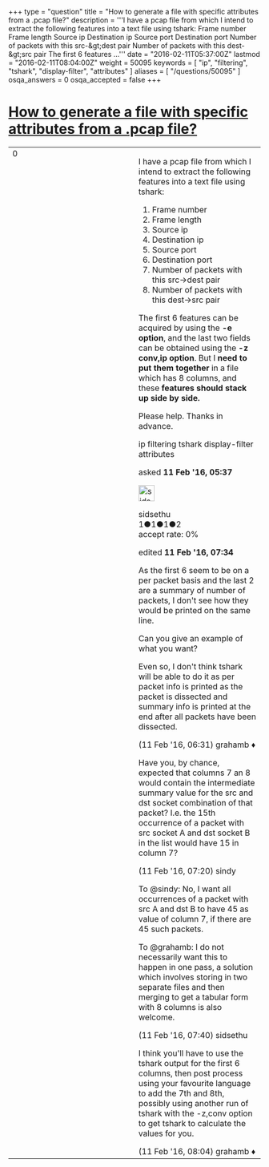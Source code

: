 +++
type = "question"
title = "How to generate a file with specific attributes from a .pcap file?"
description = '''I have a pcap file from which I intend to extract the following features into a text file using tshark:  Frame number  Frame length Source ip Destination ip Source port Destination port Number of packets with this src-&amp;gt;dest pair Number of packets with this dest-&amp;gt;src pair  The first 6 features ...'''
date = "2016-02-11T05:37:00Z"
lastmod = "2016-02-11T08:04:00Z"
weight = 50095
keywords = [ "ip", "filtering", "tshark", "display-filter", "attributes" ]
aliases = [ "/questions/50095" ]
osqa_answers = 0
osqa_accepted = false
+++

<div class="headNormal">

# [How to generate a file with specific attributes from a .pcap file?](/questions/50095/how-to-generate-a-file-with-specific-attributes-from-a-pcap-file)

</div>

<div id="main-body">

<div id="askform">

<table id="question-table" style="width:100%;"><colgroup><col style="width: 50%" /><col style="width: 50%" /></colgroup><tbody><tr class="odd"><td style="width: 30px; vertical-align: top"><div class="vote-buttons"><span id="post-50095-upvote" class="ajax-command post-vote up" rel="nofollow" title="I like this post (click again to cancel)"> </span><div id="post-50095-score" class="post-score" title="current number of votes">0</div><span id="post-50095-downvote" class="ajax-command post-vote down" rel="nofollow" title="I dont like this post (click again to cancel)"> </span> <span id="favorite-mark" class="ajax-command favorite-mark" rel="nofollow" title="mark/unmark this question as favorite (click again to cancel)"> </span><div id="favorite-count" class="favorite-count"></div></div></td><td><div id="item-right"><div class="question-body"><p>I have a pcap file from which I intend to extract the following features into a text file using tshark:</p><ol><li>Frame number</li><li>Frame length</li><li>Source ip</li><li>Destination ip</li><li>Source port</li><li>Destination port</li><li>Number of packets with this src-&gt;dest pair</li><li>Number of packets with this dest-&gt;src pair</li></ol><p>The first 6 features can be acquired by using the <strong>-e option</strong>, and the last two fields can be obtained using the <strong>-z conv,ip option</strong>. But I <strong>need to put them together</strong> in a file which has 8 columns, and these <strong>features should stack up side by side.</strong></p><p>Please help. Thanks in advance.</p></div><div id="question-tags" class="tags-container tags"><span class="post-tag tag-link-ip" rel="tag" title="see questions tagged &#39;ip&#39;">ip</span> <span class="post-tag tag-link-filtering" rel="tag" title="see questions tagged &#39;filtering&#39;">filtering</span> <span class="post-tag tag-link-tshark" rel="tag" title="see questions tagged &#39;tshark&#39;">tshark</span> <span class="post-tag tag-link-display-filter" rel="tag" title="see questions tagged &#39;display-filter&#39;">display-filter</span> <span class="post-tag tag-link-attributes" rel="tag" title="see questions tagged &#39;attributes&#39;">attributes</span></div><div id="question-controls" class="post-controls"></div><div class="post-update-info-container"><div class="post-update-info post-update-info-user"><p>asked <strong>11 Feb '16, 05:37</strong></p><img src="https://secure.gravatar.com/avatar/88d06c9691e28f6f67accd7364f6b7a1?s=32&amp;d=identicon&amp;r=g" class="gravatar" width="32" height="32" alt="sidsethu&#39;s gravatar image" /><p><span>sidsethu</span><br />
<span class="score" title="1 reputation points">1</span><span title="1 badges"><span class="badge1">●</span><span class="badgecount">1</span></span><span title="1 badges"><span class="silver">●</span><span class="badgecount">1</span></span><span title="2 badges"><span class="bronze">●</span><span class="badgecount">2</span></span><br />
<span class="accept_rate" title="Rate of the user&#39;s accepted answers">accept rate:</span> <span title="sidsethu has no accepted answers">0%</span></p></div><div class="post-update-info post-update-info-edited"><p><span> edited <strong>11 Feb '16, 07:34</strong> </span></p></div></div><div id="comments-container-50095" class="comments-container"><span id="50096"></span><div id="comment-50096" class="comment"><div id="post-50096-score" class="comment-score"></div><div class="comment-text"><p>As the first 6 seem to be on a per packet basis and the last 2 are a summary of number of packets, I don't see how they would be printed on the same line.</p><p>Can you give an example of what you want?</p><p>Even so, I don't think tshark will be able to do it as per packet info is printed as the packet is dissected and summary info is printed at the end after all packets have been dissected.</p></div><div id="comment-50096-info" class="comment-info"><span class="comment-age">(11 Feb '16, 06:31)</span> <span class="comment-user userinfo">grahamb ♦</span></div></div><span id="50098"></span><div id="comment-50098" class="comment"><div id="post-50098-score" class="comment-score"></div><div class="comment-text"><p>Have you, by chance, expected that columns 7 an 8 would contain the intermediate summary value for the src and dst socket combination of that packet? I.e. the 15th occurrence of a packet with src socket A and dst socket B in the list would have 15 in column 7?</p></div><div id="comment-50098-info" class="comment-info"><span class="comment-age">(11 Feb '16, 07:20)</span> <span class="comment-user userinfo">sindy</span></div></div><span id="50102"></span><div id="comment-50102" class="comment"><div id="post-50102-score" class="comment-score"></div><div class="comment-text"><p>To <span></span><span>@sindy</span>: No, I want all occurrences of a packet with src A and dst B to have 45 as value of column 7, if there are 45 such packets.</p><p>To <span></span><span>@grahamb</span>: I do not necessarily want this to happen in one pass, a solution which involves storing in two separate files and then merging to get a tabular form with 8 columns is also welcome.</p></div><div id="comment-50102-info" class="comment-info"><span class="comment-age">(11 Feb '16, 07:40)</span> <span class="comment-user userinfo">sidsethu</span></div></div><span id="50104"></span><div id="comment-50104" class="comment"><div id="post-50104-score" class="comment-score"></div><div class="comment-text"><p>I think you'll have to use the tshark output for the first 6 columns, then post process using your favourite language to add the 7th and 8th, possibly using another run of tshark with the -z,conv option to get tshark to calculate the values for you.</p></div><div id="comment-50104-info" class="comment-info"><span class="comment-age">(11 Feb '16, 08:04)</span> <span class="comment-user userinfo">grahamb ♦</span></div></div></div><div id="comment-tools-50095" class="comment-tools"></div><div class="clear"></div><div id="comment-50095-form-container" class="comment-form-container"></div><div class="clear"></div></div></td></tr></tbody></table>

</div>

</div>

